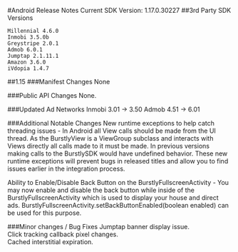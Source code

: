 #Android Release Notes
Current SDK Version: 1.17.0.30227
##3rd Party SDK Versions

    Millennial 4.6.0
    Inmobi 3.5.0b
    Greystripe 2.0.1
    Admob 6.0.1
    Jumptap 2.1.11.1
    Amazon 3.6.0
    iVdopia 1.4.7

##1.15
###Manifest Changes
None

###Public API Changes
None.

###Updated Ad Networks
Inmobi 3.01 -> 3.50
Admob 4.51 -> 6.01

###Additional Notable Changes
New runtime exceptions to help catch threading issues - In Android all View calls should be made from the UI thread. As the BurstlyView is a ViewGroup subclass and interacts with Views directly all calls made to it must be made. In previous versions making calls to the BurstlySDK would have undefined behavior. These new runtime exceptions will prevent bugs in released titles and allow you to find issues earlier in the integration process.

Ability to Enable/Disable Back Button on the BurstlyFullscreenActivity - You may now enable and disable the back button while inside of the BurstlyFullscreenActivity which is used to display your house and direct ads. BurstlyFullscreenActivity.setBackButtonEnabled(boolean enabled) can be used for this purpose.

###Minor changes / Bug Fixes
Jumptap banner display issue.  
Click tracking callback pixel changes.  
Cached interstitial expiration.